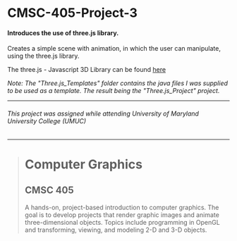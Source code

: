 # CMSC-405-Project-3
#### Introduces the use of three.js library.

Creates a simple scene with animation, in which the user can manipulate, using the three.js library.

The three.js - Javascript 3D Library can be found [here](https://threejs.org/)

_Note: The "Three.js_Templates" folder contains the java files I was supplied to be used as a template. The result being the "Three.js_Project" project._

---
###### This project was assigned while attending University of Maryland University College (UMUC)
---

><h1>Computer Graphics</h1>
><h2>CMSC 405</h2>
><p>A hands-on, project-based introduction to computer graphics. The goal is to develop projects that render graphic images and animate three-dimensional objects. Topics include programming in OpenGL and transforming, viewing, and modeling 2-D and 3-D objects.</p>
